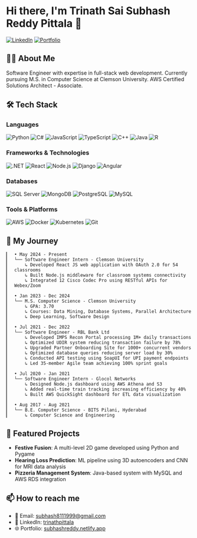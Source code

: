 # Hi there, I'm Trinath Sai Subhash Reddy Pittala 👋

[![LinkedIn](https://img.shields.io/badge/LinkedIn-0077B5?style=for-the-badge&logo=linkedin&logoColor=white)](https://linkedin.com/in/trinathpittala/)
[![Portfolio](https://img.shields.io/badge/Portfolio-000000?style=for-the-badge&logo=About.me&logoColor=white)](https://subhashreddy.netlify.app/)

## 👨‍💻 About Me
Software Engineer with expertise in full-stack web development. Currently pursuing M.S. in Computer Science at Clemson University. AWS Certified Solutions Architect - Associate.

## 🛠️ Tech Stack
### Languages
![Python](https://img.shields.io/badge/Python-3776AB?style=flat-square&logo=python&logoColor=white)
![C#](https://img.shields.io/badge/C%23-239120?style=flat-square&logo=c-sharp&logoColor=white)
![JavaScript](https://img.shields.io/badge/JavaScript-F7DF1E?style=flat-square&logo=javascript&logoColor=black)
![TypeScript](https://img.shields.io/badge/TypeScript-007ACC?style=flat-square&logo=typescript&logoColor=white)
![C++](https://img.shields.io/badge/C%2B%2B-00599C?style=flat-square&logo=c%2B%2B&logoColor=white)
![Java](https://img.shields.io/badge/Java-ED8B00?style=flat-square&logo=java&logoColor=white)
![R](https://img.shields.io/badge/R-276DC3?style=flat-square&logo=r&logoColor=white)

### Frameworks & Technologies
![.NET](https://img.shields.io/badge/.NET-512BD4?style=flat-square&logo=dotnet&logoColor=white)
![React](https://img.shields.io/badge/React-20232A?style=flat-square&logo=react&logoColor=61DAFB)
![Node.js](https://img.shields.io/badge/Node.js-339933?style=flat-square&logo=nodedotjs&logoColor=white)
![Django](https://img.shields.io/badge/Django-092E20?style=flat-square&logo=django&logoColor=white)
![Angular](https://img.shields.io/badge/Angular-DD0031?style=flat-square&logo=angular&logoColor=white)

### Databases
![SQL Server](https://img.shields.io/badge/SQL_Server-CC2927?style=flat-square&logo=microsoft-sql-server&logoColor=white)
![MongoDB](https://img.shields.io/badge/MongoDB-4EA94B?style=flat-square&logo=mongodb&logoColor=white)
![PostgreSQL](https://img.shields.io/badge/PostgreSQL-316192?style=flat-square&logo=postgresql&logoColor=white)
![MySQL](https://img.shields.io/badge/MySQL-005C84?style=flat-square&logo=mysql&logoColor=white)

### Tools & Platforms
![AWS](https://img.shields.io/badge/AWS-232F3E?style=flat-square&logo=amazon-aws&logoColor=white)
![Docker](https://img.shields.io/badge/Docker-2496ED?style=flat-square&logo=docker&logoColor=white)
![Kubernetes](https://img.shields.io/badge/Kubernetes-326CE5?style=flat-square&logo=kubernetes&logoColor=white)
![Git](https://img.shields.io/badge/Git-F05032?style=flat-square&logo=git&logoColor=white)

## 🚀 My Journey

<div align="left">
  <div style="border-left: 2px solid #555; padding-left: 20px;">
    
    • May 2024 - Present
    └── Software Engineer Intern - Clemson University
        ↳ Developed React JS web application with OAuth 2.0 for 54 classrooms
        ↳ Built Node.js middleware for classroom systems connectivity
        ↳ Integrated 12 Cisco Codec Pro using RESTful APIs for Webex/Zoom
    
    • Jan 2023 - Dec 2024
    └── M.S. Computer Science - Clemson University
        ↳ GPA: 3.70
        ↳ Courses: Data Mining, Database Systems, Parallel Architecture
        ↳ Deep Learning, Software Design
    
    • Jul 2021 - Dec 2022
    └── Software Engineer - RBL Bank Ltd
        ↳ Developed IMPS Recon Portal processing 1M+ daily transactions
        ↳ Optimized UDIR system reducing transaction failure by 78%
        ↳ Upgraded Partner Onboarding Site for 1000+ concurrent vendors
        ↳ Optimized database queries reducing server load by 30%
        ↳ Conducted API testing using SoapUI for UPI payment endpoints
        ↳ Led 35-member Agile team achieving 100% sprint goals
    
    • Jul 2020 - Jan 2021
    └── Software Engineer Intern - Glocol Networks
        ↳ Designed Node.js dashboard using AWS Athena and S3
        ↳ Added real-time train tracking increasing efficiency by 40%
        ↳ Built AWS QuickSight dashboard for ETL data visualization
    
    • Aug 2017 - Aug 2021
    └── B.E. Computer Science - BITS Pilani, Hyderabad
        ↳ Computer Science and Engineering
    
</div>
</div>

## 🌟 Featured Projects
- **Festive Fusion**: A multi-level 2D game developed using Python and Pygame
- **Hearing Loss Prediction**: ML pipeline using 3D autoencoders and CNN for MRI data analysis
- **Pizzeria Management System**: Java-based system with MySQL and AWS RDS integration

## 📫 How to reach me
- 📧 Email: subhash8111999@gmail.com
- 💼 LinkedIn: [trinathpittala](https://linkedin.com/in/trinathpittala/)
- 🌐 Portfolio: [subhashreddy.netlify.app](https://subhashreddy.netlify.app/)
